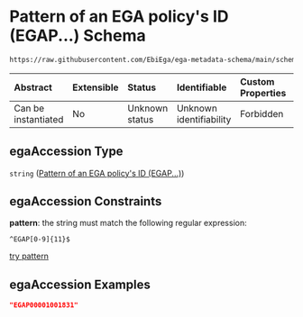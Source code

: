 # Pattern of an EGA policy's ID (EGAP...) Schema

```txt
https://raw.githubusercontent.com/EbiEga/ega-metadata-schema/main/schemas/EGA.policy.json#/properties/objectId/allOf/1/properties/egaAccession
```



| Abstract            | Extensible | Status         | Identifiable            | Custom Properties | Additional Properties | Access Restrictions | Defined In                                                                   |
| :------------------ | :--------- | :------------- | :---------------------- | :---------------- | :-------------------- | :------------------ | :--------------------------------------------------------------------------- |
| Can be instantiated | No         | Unknown status | Unknown identifiability | Forbidden         | Allowed               | none                | [EGA.policy.json\*](../../../schemas/EGA.policy.json "open original schema") |

## egaAccession Type

`string` ([Pattern of an EGA policy's ID (EGAP...)](ega-4-definitions-pattern-of-an-ega-policys-id-egap.md))

## egaAccession Constraints

**pattern**: the string must match the following regular expression:&#x20;

```regexp
^EGAP[0-9]{11}$
```

[try pattern](https://regexr.com/?expression=%5EEGAP%5B0-9%5D%7B11%7D%24 "try regular expression with regexr.com")

## egaAccession Examples

```json
"EGAP00001001831"
```
